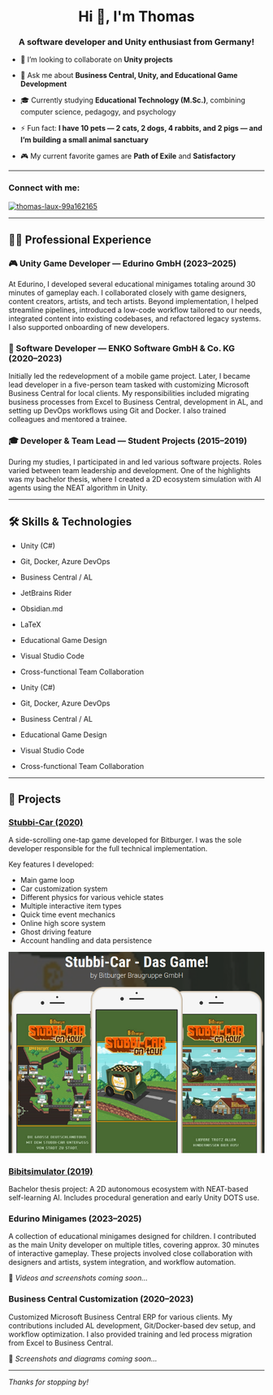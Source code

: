 
<h1 align="center">Hi 👋, I'm Thomas</h1>
<h3 align="center">A software developer and Unity enthusiast from Germany!</h3>

- 👯 I’m looking to collaborate on **Unity projects**

- 💬 Ask me about **Business Central, Unity, and Educational Game Development**

- 🎓 Currently studying **Educational Technology (M.Sc.)**, combining computer science, pedagogy, and psychology

- ⚡ Fun fact: **I have 10 pets — 2 cats, 2 dogs, 4 rabbits, and 2 pigs — and I’m building a small animal sanctuary**

- 🎮 My current favorite games are **Path of Exile** and **Satisfactory**

---

<h3 align="left">Connect with me:</h3>
<p align="left">
<a href="https://linkedin.com/in/thomas-laux-99a162165" target="blank">
<img align="center" src="https://raw.githubusercontent.com/rahuldkjain/github-profile-readme-generator/master/src/images/icons/Social/linked-in-alt.svg" alt="thomas-laux-99a162165" height="30" width="40" />
</a>
</p>

---

## 🧑‍💻 Professional Experience

### 🎮 Unity Game Developer — Edurino GmbH (2023–2025)
At Edurino, I developed several educational minigames totaling around 30 minutes of gameplay each. I collaborated closely with game designers, content creators, artists, and tech artists. Beyond implementation, I helped streamline pipelines, introduced a low-code workflow tailored to our needs, integrated content into existing codebases, and refactored legacy systems. I also supported onboarding of new developers.

### 🧩 Software Developer — ENKO Software GmbH & Co. KG (2020–2023)
Initially led the redevelopment of a mobile game project. Later, I became lead developer in a five-person team tasked with customizing Microsoft Business Central for local clients. My responsibilities included migrating business processes from Excel to Business Central, development in AL, and setting up DevOps workflows using Git and Docker. I also trained colleagues and mentored a trainee.

### 🎓 Developer & Team Lead — Student Projects (2015–2019)
During my studies, I participated in and led various software projects. Roles varied between team leadership and development. One of the highlights was my bachelor thesis, where I created a 2D ecosystem simulation with AI agents using the NEAT algorithm in Unity.

---

## 🛠️ Skills & Technologies

- Unity (C#)
- Git, Docker, Azure DevOps
- Business Central / AL
- JetBrains Rider
- Obsidian.md
- LaTeX
- Educational Game Design
- Visual Studio Code
- Cross-functional Team Collaboration

- Unity (C#)
- Git, Docker, Azure DevOps
- Business Central / AL
- Educational Game Design
- Visual Studio Code
- Cross-functional Team Collaboration

---

## 🧪 Projects

### [Stubbi-Car (2020)](https://apps.apple.com/us/app/stubbi-car-das-game/id1508323525)
A side-scrolling one-tap game developed for Bitburger. I was the sole developer responsible for the full technical implementation.

Key features I developed:
- Main game loop
- Car customization system
- Different physics for various vehicle states
- Multiple interactive item types
- Quick time event mechanics
- Online high score system
- Ghost driving feature
- Account handling and data persistence

![Stubbi-Car Screenshot](./StubbiCar.png)

### [Bibitsimulator (2019)](https://github.com/LauxThomas/Bachelor_AI_ecosystem)
Bachelor thesis project: A 2D autonomous ecosystem with NEAT-based self-learning AI. Includes procedural generation and early Unity DOTS use.

### Edurino Minigames (2023–2025)
A collection of educational minigames designed for children. I contributed as the main Unity developer on multiple titles, covering approx. 30 minutes of interactive gameplay. These projects involved close collaboration with designers and artists, system integration, and workflow automation.

🎥 *Videos and screenshots coming soon...*

### Business Central Customization (2020–2023)
Customized Microsoft Business Central ERP for various clients. My contributions included AL development, Git/Docker-based dev setup, and workflow optimization. I also provided training and led process migration from Excel to Business Central.

📸 *Screenshots and diagrams coming soon...*

---

_Thanks for stopping by!_
